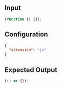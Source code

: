 
## Input
```javascript input
(function () {});
```

## Configuration
```json configuration
{
  "extension": "js"
}
```

## Expected Output
```javascript expected output
(() => {});
```

